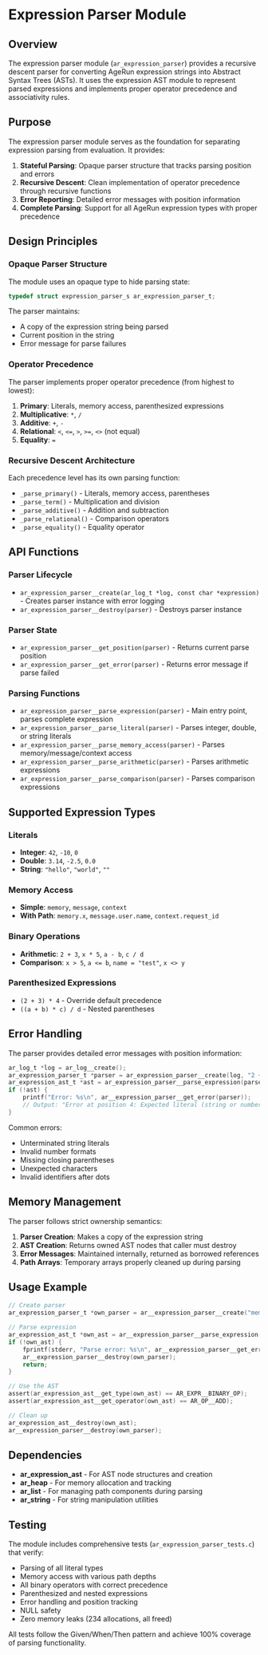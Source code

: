 # Expression Parser Module

## Overview

The expression parser module (`ar_expression_parser`) provides a recursive descent parser for converting AgeRun expression strings into Abstract Syntax Trees (ASTs). It uses the expression AST module to represent parsed expressions and implements proper operator precedence and associativity rules.

## Purpose

The expression parser module serves as the foundation for separating expression parsing from evaluation. It provides:

1. **Stateful Parsing**: Opaque parser structure that tracks parsing position and errors
2. **Recursive Descent**: Clean implementation of operator precedence through recursive functions
3. **Error Reporting**: Detailed error messages with position information
4. **Complete Parsing**: Support for all AgeRun expression types with proper precedence

## Design Principles

### Opaque Parser Structure

The module uses an opaque type to hide parsing state:

```c
typedef struct expression_parser_s ar_expression_parser_t;
```

The parser maintains:
- A copy of the expression string being parsed
- Current position in the string
- Error message for parse failures

### Operator Precedence

The parser implements proper operator precedence (from highest to lowest):

1. **Primary**: Literals, memory access, parenthesized expressions
2. **Multiplicative**: `*`, `/`
3. **Additive**: `+`, `-`
4. **Relational**: `<`, `<=`, `>`, `>=`, `<>` (not equal)
5. **Equality**: `=`

### Recursive Descent Architecture

Each precedence level has its own parsing function:
- `_parse_primary()` - Literals, memory access, parentheses
- `_parse_term()` - Multiplication and division
- `_parse_additive()` - Addition and subtraction
- `_parse_relational()` - Comparison operators
- `_parse_equality()` - Equality operator

## API Functions

### Parser Lifecycle

- `ar_expression_parser__create(ar_log_t *log, const char *expression)` - Creates parser instance with error logging
- `ar_expression_parser__destroy(parser)` - Destroys parser instance

### Parser State

- `ar_expression_parser__get_position(parser)` - Returns current parse position
- `ar_expression_parser__get_error(parser)` - Returns error message if parse failed

### Parsing Functions

- `ar_expression_parser__parse_expression(parser)` - Main entry point, parses complete expression
- `ar_expression_parser__parse_literal(parser)` - Parses integer, double, or string literals
- `ar_expression_parser__parse_memory_access(parser)` - Parses memory/message/context access
- `ar_expression_parser__parse_arithmetic(parser)` - Parses arithmetic expressions
- `ar_expression_parser__parse_comparison(parser)` - Parses comparison expressions

## Supported Expression Types

### Literals

- **Integer**: `42`, `-10`, `0`
- **Double**: `3.14`, `-2.5`, `0.0`
- **String**: `"hello"`, `"world"`, `""`

### Memory Access

- **Simple**: `memory`, `message`, `context`
- **With Path**: `memory.x`, `message.user.name`, `context.request_id`

### Binary Operations

- **Arithmetic**: `2 + 3`, `x * 5`, `a - b`, `c / d`
- **Comparison**: `x > 5`, `a <= b`, `name = "test"`, `x <> y`

### Parenthesized Expressions

- `(2 + 3) * 4` - Override default precedence
- `((a + b) * c) / d` - Nested parentheses

## Error Handling

The parser provides detailed error messages with position information:

```c
ar_log_t *log = ar_log__create();
ar_expression_parser_t *parser = ar_expression_parser__create(log, "2 + + 3");
ar_expression_ast_t *ast = ar_expression_parser__parse_expression(parser);
if (!ast) {
    printf("Error: %s\n", ar__expression_parser__get_error(parser));
    // Output: "Error at position 4: Expected literal (string or number)"
}
```

Common errors:
- Unterminated string literals
- Invalid number formats
- Missing closing parentheses
- Unexpected characters
- Invalid identifiers after dots

## Memory Management

The parser follows strict ownership semantics:

1. **Parser Creation**: Makes a copy of the expression string
2. **AST Creation**: Returns owned AST nodes that caller must destroy
3. **Error Messages**: Maintained internally, returned as borrowed references
4. **Path Arrays**: Temporary arrays properly cleaned up during parsing

## Usage Example

```c
// Create parser
ar_expression_parser_t *own_parser = ar__expression_parser__create("memory.x + 5");

// Parse expression
ar_expression_ast_t *own_ast = ar__expression_parser__parse_expression(own_parser);
if (!own_ast) {
    fprintf(stderr, "Parse error: %s\n", ar__expression_parser__get_error(own_parser));
    ar__expression_parser__destroy(own_parser);
    return;
}

// Use the AST
assert(ar_expression_ast__get_type(own_ast) == AR_EXPR__BINARY_OP);
assert(ar_expression_ast__get_operator(own_ast) == AR_OP__ADD);

// Clean up
ar_expression_ast__destroy(own_ast);
ar__expression_parser__destroy(own_parser);
```

## Dependencies

- **ar_expression_ast** - For AST node structures and creation
- **ar_heap** - For memory allocation and tracking
- **ar_list** - For managing path components during parsing
- **ar_string** - For string manipulation utilities

## Testing

The module includes comprehensive tests (`ar_expression_parser_tests.c`) that verify:

- Parsing of all literal types
- Memory access with various path depths
- All binary operators with correct precedence
- Parenthesized and nested expressions
- Error handling and position tracking
- NULL safety
- Zero memory leaks (234 allocations, all freed)

All tests follow the Given/When/Then pattern and achieve 100% coverage of parsing functionality.